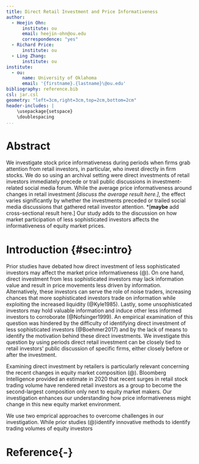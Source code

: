```yaml
---
title: Direct Retail Investment and Price Informativeness
author:
  - Heejin Ohn:
      institute: ou
      email: heejin-ohn@ou.edu
      correspondence: "yes"
  - Richard Price:
      institute: ou
  - Ling Zhang:
      institute: ou
institute:
  - ou:
      name: University of Oklahoma
      email: '{firstname}.{lastname}\@ou.edu'
bibliography: reference.bib
csl: jar.csl
geometry: "left=3cm,right=3cm,top=2cm,bottom=2cm"
header-includes: |
    \usepackage{setspace}
    \doublespacing
...
```


# Abstract
We investigate stock price informativeness during periods when firms grab attention from retail investors, in particular, who invest directly in firm stocks. We do so using an archival setting were direct investments of retail investors immediately precede or trail public discussions in investment-related social media forum. While the average price informativeness around changes in retail investment *[discuss the average result here.]*, the effect varies significantly by whether the investments preceded or trailed social media discussions that gathered retail investor attention. *[**maybe** add cross-sectional result here.] Our study adds to the discussion on how market participation of less sophisticated investors affects the informativeness of equity market prices.
<!-- add keywords -->

# Introduction {#sec:intro}
Prior studies have debated how direct investment of less sophisticated investors may affect the market price informativeness (@). On one hand, direct investment from less sophisticated investors may lack information value and result in price movements less driven by information. Alternatively, these investors can serve the role of noise traders, increasing chances that more sophisticated investors trade on information while exploiting the increased liquidity (@Kyle1985). Lastly, some unsophisticated investors may hold valuable information and induce other less informed investors to corroborate (@Nofsinger1999). An empirical examination of this question was hindered by the difficulty of identifying direct investment of less sophisticated investors (@Boehmer2017) and by the lack of means to identify the motivation behind these direct investments. We investigate this question by using periods direct retail investment can be closely tied to retail investors' public discussion of specific firms, either closely before or after the investment.

Examining direct investment by retailers is particularly relevant concerning the recent changes in equity market composition (@).<!-- add more cites from Trello background readings here --> Bloomberg Intelligence provided an estimate in 2020 that recent surges in retail stock trading volume have rendered retail investors as a group to become the second-largest composition only next to equity market makers. Our investigation enhances our understanding how price informativeness might change in this new equity market environment.

We use two emprical approaches to overcome challenges in our investigation. While prior studies (@)identify innovative methods to identify trading volumes of equity investors

# Reference{-}



